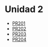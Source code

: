 # Unidad 2
- [PR201](PR201/respuesta.md)
- [PR202](PR202/respuesta.md)
- [PR203](PR203/respuesta.md)
- [PR204](PR204/respuesta.md)